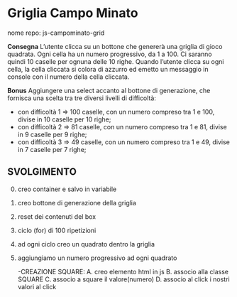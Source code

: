 **Griglia Campo Minato**
===
nome repo: js-campominato-grid

**Consegna**
L’utente clicca su un bottone che genererà una griglia di gioco quadrata.
Ogni cella ha un numero progressivo, da 1 a 100.
Ci saranno quindi 10 caselle per ognuna delle 10 righe.
Quando l’utente clicca su ogni cella, la cella cliccata si colora di azzurro ed emetto un messaggio in console con il numero della cella cliccata.

**Bonus**
Aggiungere una select accanto al bottone di generazione, che fornisca una scelta tra tre diversi livelli di difficoltà:
- con difficoltà 1 => 100 caselle, con un numero compreso tra 1 e 100, divise in 10 caselle per 10 righe;
- con difficoltà 2 => 81 caselle, con un numero compreso tra 1 e 81, divise in 9 caselle per 9 righe;
- con difficoltà 3 => 49 caselle, con un numero compreso tra 1 e 49, divise in 7 caselle per 7 righe;


## SVOLGIMENTO
0. creo container e salvo in variabile
1. creo bottone di generazione della griglia
2. reset dei contenuti del box
3. ciclo (for) di 100 ripetizioni
4. ad ogni ciclo creo un quadrato dentro la griglia
5. aggiungiamo un numero progressivo ad ogni quadrato

   -CREAZIONE SQUARE:
   A. creo elemento html in js
   B. associo alla classe SQUARE
   C. associo a square il valore(numero)
   D. associo al click i nostri valori al click

